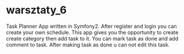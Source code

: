 warsztaty_6
===========

Task Planner
App written in Symfony2.
After register and login you can create your own schedule.
This app gives you the opportunity to create create category then add task to it.
You can mark task as done and add comment to task. 
After making task as done u can not edit this task.
